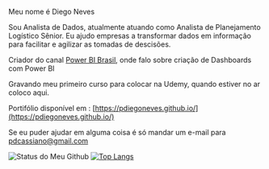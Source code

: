 Meu nome é Diego Neves

Sou Analista de Dados, atualmente atuando como Analista de Planejamento Logístico Sênior.
Eu ajudo empresas a transformar dados em informação para facilitar e agilizar as tomadas de descisões.

Criador do canal [Power BI Brasil](https://www.youtube.com/@PowerBI-Brasil ), onde falo sobre criação de Dashboards com Power BI

Gravando meu primeiro curso para colocar na Udemy, quando estiver no ar coloco aqui.

Portifólio disponível em : [https://pdiegoneves.github.io/](https://pdiegoneves.github.io/)

Se eu puder ajudar em alguma coisa é só mandar um e-mail para [pdcassiano@gmail.com](mailto:pdcassiano@gmail.com)

![Status do Meu Github](https://github-readme-stats.vercel.app/api?username=pdiegoneves&show_icons=true&theme=default)
[![Top Langs](https://github-readme-stats.vercel.app/api/top-langs/?username=pdiegoneves&layout=compact)](https://github.com/anuraghazra/github-readme-stats)
